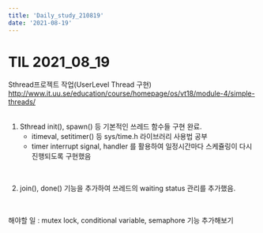 ```yaml
---
title: 'Daily_study_210819'
date: '2021-08-19'
---
```


# TIL 2021_08_19

Sthread프로젝트 작업(UserLevel Thread 구현)
http://www.it.uu.se/education/course/homepage/os/vt18/module-4/simple-threads/  
<br>  

1. Sthread init(), spawn() 등 기본적인 쓰레드 함수들 구현 완료. 
    - itimeval, setitimer() 등 sys/time.h 라이브러리 사용법 공부
    - timer interrupt signal, handler 를 활용하여 일정시간마다 스케쥴링이 다시 진행되도록 구현했음

<br>

2. join(), done() 기능을 추가하여 쓰레드의 waiting status 관리를 추가했음.


<br>

해야할 일 : mutex lock, conditional variable, semaphore 기능 추가해보기 





